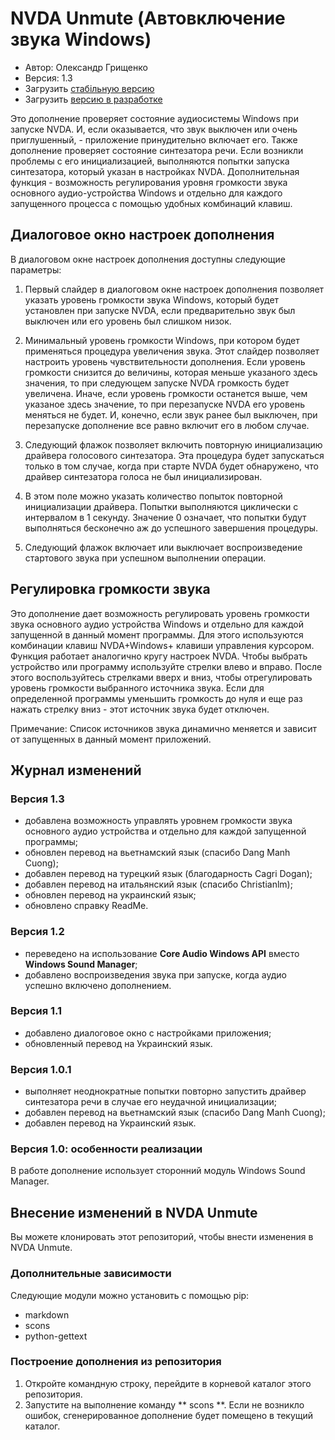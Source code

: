 # NVDA Unmute (Автовключение звука Windows)

* Автор: Олександр Грищенко
* Версия: 1.3
* Загрузить [стабільную версию][1]
* Загрузить [версию в разработке][2]

Это дополнение проверяет состояние аудиосистемы Windows при запуске NVDA. И, если оказывается, что звук выключен или очень приглушенный, - приложение принудительно включает его.
Также дополнение проверяет состояние синтезатора речи. Если возникли проблемы с его инициализацией, выполняются попытки запуска синтезатора, который указан в настройках NVDA.
Дополнительная функция - возможность регулирования уровня громкости звука основного аудио-устройства Windows и отдельно для каждого запущенного процесса с помощью удобных комбинаций клавиш.

## Диалоговое окно настроек дополнения
В диалоговом окне настроек дополнения доступны следующие параметры:

1. Первый слайдер в диалоговом окне настроек дополнения позволяет указать уровень громкости звука Windows, который будет установлен при запуске NVDA, если предварительно звук был выключен или его уровень был слишком низок.

2. Минимальный уровень громкости Windows, при котором будет применяться процедура увеличения звука. Этот слайдер позволяет настроить уровень чувствительности дополнения.
Если уровень громкости снизится до величины, которая меньше указаного здесь значения, то при следующем запуске NVDA громкость будет увеличена.
Иначе, если уровень громкости останется выше, чем указаное здесь значение, то при перезапуске NVDA его уровень меняться не будет.
И, конечно, если звук ранее был выключен, при перезапуске дополнение все равно включит его в любом случае.

3. Следующий флажок позволяет включить повторную инициализацию драйвера голосового синтезатора.
Эта процедура будет запускаться только в том случае, когда при старте NVDA будет обнаружено, что драйвер синтезатора голоса не был инициализирован.

4. В этом поле можно указать количество попыток повторной инициализации драйвера. Попытки выполняются циклически с интервалом в 1 секунду. Значение 0 означает, что попытки будут выполняться бесконечно аж до успешного завершения процедуры.

5. Следующий флажок включает или выключает воспроизведение стартового звука при успешном выполнении операции.

## Регулировка громкости звука
Это дополнение дает возможность регулировать уровень громкости звука основного аудио устройства Windows и отдельно для каждой запущенной в данный момент программы.
Для этого используются комбинации клавиш NVDA+Windows+ клавиши управления курсором. Функция работает аналогично кругу настроек NVDA.
Чтобы выбрать устройство или программу используйте стрелки влево и вправо. После этого воспользуйтесь стрелками вверх и вниз, чтобы отрегулировать уровень громкости выбранного источника звука.
Если для определенной программы уменьшить громкость до нуля и еще раз нажать стрелку вниз - этот источник звука будет отключен.

Примечание: Список источников звука динамично меняется и зависит от запущенных в данный момент приложений.

## Журнал изменений

### Версия 1.3
* добавлена ​​возможность управлять уровнем громкости звука основного аудио устройства и отдельно для каждой запущенной программы;
* обновлен перевод на вьетнамский язык (спасибо Dang Manh Cuong);
* добавлен перевод на турецкий язык (благодарность Cagri Dogan);
* добавлен перевод на итальянский язык (спасибо Christianlm);
* обновлен перевод на украинский язык;
* обновлено справку ReadMe.

### Версия 1.2
* переведено на использование **Core Audio Windows API** вместо **Windows Sound Manager**;
* добавлено воспроизведения звука при запуске, когда аудио успешно включено дополнением.

### Версия 1.1
* добавлено диалоговое окно с настройками приложения;
* обновленный перевод на Украинский язык.

### Версия 1.0.1
* выполняет неоднократные попытки повторно запустить драйвер синтезатора речи в случае его неудачной инициализации;
* добавлен перевод на вьетнамский язык (спасибо Dang Manh Cuong);
* добавлен перевод на Украинский язык.

### Версия 1.0: особенности реализации
В работе дополнение использует сторонний модуль Windows Sound Manager.

## Внесение изменений в NVDA Unmute
Вы можете клонировать этот репозиторий, чтобы внести изменения в NVDA Unmute.

### Дополнительные зависимости
Следующие модули можно установить с помощью pip:
- markdown
- scons
- python-gettext

### Построение дополнения из репозитория
1. Откройте командную строку, перейдите в корневой каталог этого репозитория.
2. Запустите на выполнение команду ** scons **. Если не возникло ошибок, сгенерированное дополнение будет помещено в текущий каталог.

[1]: https://github.com/grisov/Unmute/releases/download/v1.3/unmute-1.3.nvda-addon
[2]: https://github.com/grisov/Unmute/releases/download/v1.3/unmute-1.3.nvda-addon
